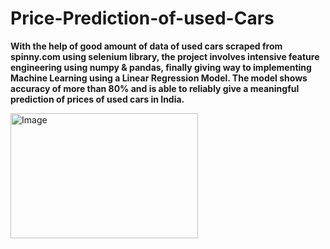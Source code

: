 # Price-Prediction-of-used-Cars
**With the help of good amount of data of used cars scraped from spinny.com using selenium library, the project involves intensive feature engineering using numpy & pandas, finally giving way to implementing Machine Learning using a Linear Regression Model. The model shows accuracy of more than 80% and is able to reliably give a meaningful prediction of prices of used cars in India.**

<img src="https://drive.google.com/file/d/1nb-aq7Kw2WVqOcL0yk1hISNfSwwBhMqR/view?usp=sharing" alt="Image" width="300" height="200">
